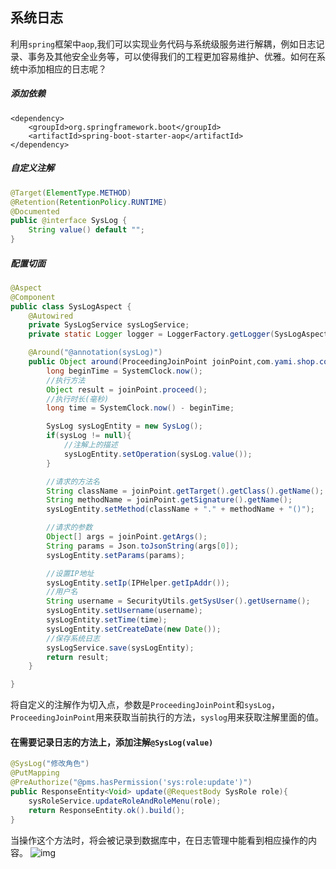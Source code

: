 ## 系统日志

利用`spring`框架中`aop`,我们可以实现业务代码与系统级服务进行解耦，例如日志记录、事务及其他安全业务等，可以使得我们的工程更加容易维护、优雅。如何在系统中添加相应的日志呢？

##### 添加依赖

```
<dependency>
    <groupId>org.springframework.boot</groupId>
    <artifactId>spring-boot-starter-aop</artifactId>
</dependency>
```

##### 自定义注解

```java
@Target(ElementType.METHOD)
@Retention(RetentionPolicy.RUNTIME)
@Documented
public @interface SysLog {
    String value() default "";
}

```

##### 配置切面

```java
@Aspect
@Component
public class SysLogAspect {
    @Autowired
    private SysLogService sysLogService;
    private static Logger logger = LoggerFactory.getLogger(SysLogAspect.class);

    @Around("@annotation(sysLog)")
    public Object around(ProceedingJoinPoint joinPoint,com.yami.shop.common.annotation.SysLog sysLog) throws Throwable {
        long beginTime = SystemClock.now();
        //执行方法
        Object result = joinPoint.proceed();
        //执行时长(毫秒)
        long time = SystemClock.now() - beginTime;

        SysLog sysLogEntity = new SysLog();
        if(sysLog != null){
            //注解上的描述
            sysLogEntity.setOperation(sysLog.value());
        }

        //请求的方法名
        String className = joinPoint.getTarget().getClass().getName();
        String methodName = joinPoint.getSignature().getName();
        sysLogEntity.setMethod(className + "." + methodName + "()");

        //请求的参数
        Object[] args = joinPoint.getArgs();
        String params = Json.toJsonString(args[0]);
        sysLogEntity.setParams(params);

        //设置IP地址
        sysLogEntity.setIp(IPHelper.getIpAddr());
        //用户名
        String username = SecurityUtils.getSysUser().getUsername();
        sysLogEntity.setUsername(username);
        sysLogEntity.setTime(time);
        sysLogEntity.setCreateDate(new Date());
        //保存系统日志
        sysLogService.save(sysLogEntity);
        return result;
    }

}
```

将自定义的注解作为切入点，参数是`ProceedingJoinPoint`和`sysLog`，`ProceedingJoinPoint`用来获取当前执行的方法，`syslog`用来获取注解里面的值。

#### 在需要记录日志的方法上，添加注解`@SysLog(value)`

```java
@SysLog("修改角色")
@PutMapping
@PreAuthorize("@pms.hasPermission('sys:role:update')")
public ResponseEntity<Void> update(@RequestBody SysRole role){
    sysRoleService.updateRoleAndRoleMenu(role);
    return ResponseEntity.ok().build();
}
```

当操作这个方法时，将会被记录到数据库中，在日志管理中能看到相应操作的内容。
![img](https://box.kancloud.cn/4ff625398e31974b7de6fe9e06c2b847_1373x202.png)
